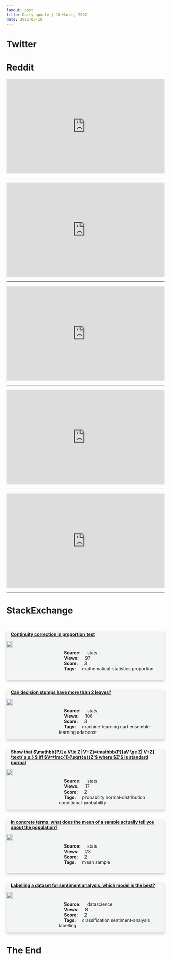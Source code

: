 ```yaml
---
layout: post
title: Daily update | 18 March, 2022
date: 2022-03-18
---
```


<script async src="https://platform.twitter.com/widgets.js" charset="utf-8"></script>


<script src='https://storage.ko-fi.com/cdn/scripts/overlay-widget.js'></script>
<script>
  kofiWidgetOverlay.draw('themldojo', {
    'type': 'floating-chat',
    'floating-chat.donateButton.text': 'Support me',
    'floating-chat.donateButton.background-color': '#f45d22',
    'floating-chat.donateButton.text-color': '#fff'
  });
</script>

# Twitter 

<blockquote class="twitter-tweet"><a href="https://twitter.com/ChristophMolnar/status/1504449282073677824"></a></blockquote>

<blockquote class="twitter-tweet"><a href="https://twitter.com/omarsar0/status/1504442928097378307"></a></blockquote>

<blockquote class="twitter-tweet"><a href="https://twitter.com/FrankRHutter/status/1504448969853841413"></a></blockquote>

<blockquote class="twitter-tweet"><a href="https://twitter.com/Radeon/status/1504451198434394115"></a></blockquote>

<blockquote class="twitter-tweet"><a href="https://twitter.com/import_robs/status/1504588672729071623"></a></blockquote>

<blockquote class="twitter-tweet"><a href="https://twitter.com/ylecun/status/1504457604780765186"></a></blockquote>

<blockquote class="twitter-tweet"><a href="https://twitter.com/TensorFlow/status/1504431024914247680"></a></blockquote>

<blockquote class="twitter-tweet"><a href="https://twitter.com/DeepMind/status/1504490483451580426"></a></blockquote>

<blockquote class="twitter-tweet"><a href="https://twitter.com/GoogleAI/status/1504524701762269191"></a></blockquote>

<blockquote class="twitter-tweet"><a href="https://twitter.com/MetaAI/status/1504536144813322241"></a></blockquote>

# Reddit 

<iframe id="reddit-embed" src="https://www.redditmedia.com/r/datascience/comments/tg9tgr/im_taking_time_off_work_and_offering_my_skills?ref_source=embed&amp;ref=share&amp;embed=true" sandbox="allow-scripts allow-same-origin allow-popups" style="border: none;" height="300" width="100%" scrolling="yes"></iframe>
<hr style="width:100%;text-align:left;margin-left:0">
<iframe id="reddit-embed" src="https://www.redditmedia.com/r/MachineLearning/comments/tgeo0q/r_restoring_and_attributing_ancient_texts_using?ref_source=embed&amp;ref=share&amp;embed=true" sandbox="allow-scripts allow-same-origin allow-popups" style="border: none;" height="300" width="100%" scrolling="yes"></iframe>
<hr style="width:100%;text-align:left;margin-left:0">
<iframe id="reddit-embed" src="https://www.redditmedia.com/r/MachineLearning/comments/tg4agu/r_new_paper_on_tabular_dl_on_embeddings_for?ref_source=embed&amp;ref=share&amp;embed=true" sandbox="allow-scripts allow-same-origin allow-popups" style="border: none;" height="300" width="100%" scrolling="yes"></iframe>
<hr style="width:100%;text-align:left;margin-left:0">
<iframe id="reddit-embed" src="https://www.redditmedia.com/r/datascience/comments/tgd8ce/resumeapplication_advice_comments_for_entrylevel?ref_source=embed&amp;ref=share&amp;embed=true" sandbox="allow-scripts allow-same-origin allow-popups" style="border: none;" height="300" width="100%" scrolling="yes"></iframe>
<hr style="width:100%;text-align:left;margin-left:0">
<iframe id="reddit-embed" src="https://www.redditmedia.com/r/datascience/comments/tg0g3n/advice_for_data_science_at_a_big_4?ref_source=embed&amp;ref=share&amp;embed=true" sandbox="allow-scripts allow-same-origin allow-popups" style="border: none;" height="300" width="100%" scrolling="yes"></iframe>
<hr style="width:100%;text-align:left;margin-left:0">

<style>
.card {
box-shadow: 0 4px 8px 0 rgba(0,0,0,0.2);
transition: 0.3s;
width: 100%;
background-color: #F3F4F4;
}
p{
    margin-left:  3em;
    padding-top: 1em;
}
.part2{
    display: grid;
    grid-template-columns: 1fr 3fr;
}
h4{
    margin: 1em;
}

.card:hover {
box-shadow: 0 8px 16px 0 rgba(0,0,0,0.2);
}
b {
padding: 2px 16px;
}
</style>
  
# StackExchange 


  <br>
  <div class="card">
  <h4><a href='https://stats.stackexchange.com/questions/568089/continuity-correction-in-proportion-test'>Continuity correction in proportion test</a></h4> 
  <div class="part2">
      <img src="https://cdn.sstatic.net/Sites/stats/Img/apple-touch-icon@2.png?v=344f57aa10cc" alt="Img missing!" style="width:40%">
      <p><b>Source:</b> stats<br><b>Views:</b> 97<br><b>Score:</b> 3<br><b>Tags:</b> <span class="badge badge-dark">mathematical-statistics</span> <span class="badge badge-dark">proportion</span></p> 
  </div>
  </div>
      
  <br>
  <div class="card">
  <h4><a href='https://stats.stackexchange.com/questions/568137/can-decision-stumps-have-more-than-2-leaves'>Can decision stumps have more than 2 leaves?</a></h4> 
  <div class="part2">
      <img src="https://cdn.sstatic.net/Sites/stats/Img/apple-touch-icon@2.png?v=344f57aa10cc" alt="Img missing!" style="width:40%">
      <p><b>Source:</b> stats<br><b>Views:</b> 106<br><b>Score:</b> 3<br><b>Tags:</b> <span class="badge badge-dark">machine-learning</span> <span class="badge badge-dark">cart</span> <span class="badge badge-dark">ensemble-learning</span> <span class="badge badge-dark">adaboost</span></p> 
  </div>
  </div>
      
  <br>
  <div class="card">
  <h4><a href='https://stats.stackexchange.com/questions/568186/show-that-mathbbp-a-v-le-z-vz-mathbbpav-ge-z-vz-text-a-s-i'>Show that $\mathbb{P}[ a V\le Z| V+Z]=\mathbb{P}[aV \ge Z| V+Z] \text{ a.s.} $ iff $V=\frac{1}{\sqrt{a}}Z&#39;$ where $Z&#39;$ is standard normal</a></h4> 
  <div class="part2">
      <img src="https://cdn.sstatic.net/Sites/stats/Img/apple-touch-icon@2.png?v=344f57aa10cc" alt="Img missing!" style="width:40%">
      <p><b>Source:</b> stats<br><b>Views:</b> 17<br><b>Score:</b> 2<br><b>Tags:</b> <span class="badge badge-dark">probability</span> <span class="badge badge-dark">normal-distribution</span> <span class="badge badge-dark">conditional-probability</span></p> 
  </div>
  </div>
      
  <br>
  <div class="card">
  <h4><a href='https://stats.stackexchange.com/questions/568206/in-concrete-terms-what-does-the-mean-of-a-sample-actually-tell-you-about-the-po'>in concrete terms, what does the mean of a sample actually tell you about the population?</a></h4> 
  <div class="part2">
      <img src="https://cdn.sstatic.net/Sites/stats/Img/apple-touch-icon@2.png?v=344f57aa10cc" alt="Img missing!" style="width:40%">
      <p><b>Source:</b> stats<br><b>Views:</b> 23<br><b>Score:</b> 2<br><b>Tags:</b> <span class="badge badge-dark">mean</span> <span class="badge badge-dark">sample</span></p> 
  </div>
  </div>
      
  <br>
  <div class="card">
  <h4><a href='https://datascience.stackexchange.com/questions/109126/labelling-a-dataset-for-sentiment-analysis-which-model-is-the-best'>Labelling a dataset for sentiment analysis, which model is the best?</a></h4> 
  <div class="part2">
      <img src="https://cdn.sstatic.net/Sites/datascience/Img/apple-touch-icon@2.png?v=1c36463984b3" alt="Img missing!" style="width:40%">
      <p><b>Source:</b> datascience<br><b>Views:</b> 8<br><b>Score:</b> 2<br><b>Tags:</b> <span class="badge badge-dark">classification</span> <span class="badge badge-dark">sentiment-analysis</span> <span class="badge badge-dark">labelling</span></p> 
  </div>
  </div>
      
# The End